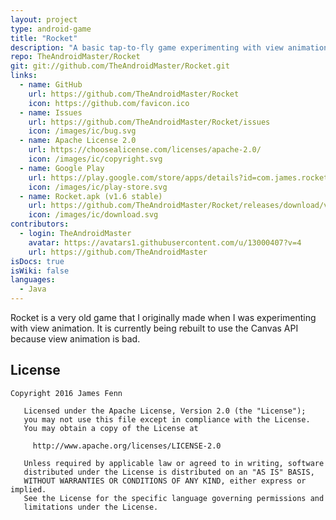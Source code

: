 ```yaml
---
layout: project
type: android-game
title: "Rocket"
description: "A basic tap-to-fly game experimenting with view animation."
repo: TheAndroidMaster/Rocket
git: git://github.com/TheAndroidMaster/Rocket.git
links:
  - name: GitHub
    url: https://github.com/TheAndroidMaster/Rocket
    icon: https://github.com/favicon.ico
  - name: Issues
    url: https://github.com/TheAndroidMaster/Rocket/issues
    icon: /images/ic/bug.svg
  - name: Apache License 2.0
    url: https://choosealicense.com/licenses/apache-2.0/
    icon: /images/ic/copyright.svg
  - name: Google Play
    url: https://play.google.com/store/apps/details?id=com.james.rocket
    icon: /images/ic/play-store.svg
  - name: Rocket.apk (v1.6 stable)
    url: https://github.com/TheAndroidMaster/Rocket/releases/download/v1.6/Rocket.apk
    icon: /images/ic/download.svg
contributors:
  - login: TheAndroidMaster
    avatar: https://avatars1.githubusercontent.com/u/13000407?v=4
    url: https://github.com/TheAndroidMaster
isDocs: true
isWiki: false
languages:
  - Java
---
```


Rocket is a very old game that I originally made when I was experimenting with view animation. It is currently being rebuilt to use the Canvas API because view animation is bad.

## License

```
Copyright 2016 James Fenn

   Licensed under the Apache License, Version 2.0 (the "License");
   you may not use this file except in compliance with the License.
   You may obtain a copy of the License at

     http://www.apache.org/licenses/LICENSE-2.0

   Unless required by applicable law or agreed to in writing, software
   distributed under the License is distributed on an "AS IS" BASIS,
   WITHOUT WARRANTIES OR CONDITIONS OF ANY KIND, either express or implied.
   See the License for the specific language governing permissions and
   limitations under the License.
```
